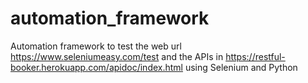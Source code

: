 # automation_framework
Automation framework to test the web url https://www.seleniumeasy.com/test and the APIs in https://restful-booker.herokuapp.com/apidoc/index.html using Selenium and Python
